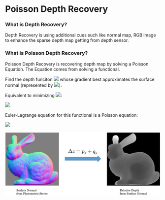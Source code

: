 # Poisson Depth Recovery

### What is Depth Recovery?

Depth Recovery is using additional cues such like normal map, RGB image to enhance the
sparse depth map getting from depth sensor.

### What is Poisson Depth Recovery?
Poisson Depth Recovery is recovering depth map by solving a Poisson Equation. The Equation
comes from solving a functional.

Find the depth funciton <img src="http://latex.codecogs.com/gif.latex?z"/>
whose gradient best approximates the surface normal (represented
by <img src="http://latex.codecogs.com/gif.latex?p, q"/>). 

Equivalent to minimizing 
<img src="http://latex.codecogs.com/gif.latex?f(x)"/>:

<img src="http://latex.codecogs.com/gif.latex?f%28z%29%3D%5Ciint%28%28z_x-p%29%5E2&plus;%28z_y-q%29%5E2%29dxdy"/>

Euler-Lagrange equation for this functional is a Poisson equation:

<img src="http://latex.codecogs.com/gif.latex?%5CDelta%20z%3Dp_x&plus;q_y"/>

<p align="center">
<img src="pic/surface2depth.png" width="768">
</p>
